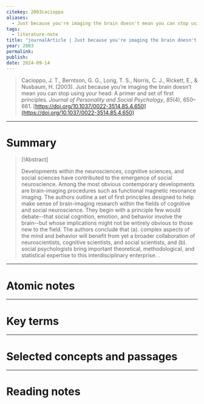 ```yaml
---
citekey: 2003cacioppo
aliases:
  - Just because you're imaging the brain doesn't mean you can stop using your head
tags:
  - literature-note
title: "journalArticle | Just because you're imaging the brain doesn't mean you can stop using your head: a primer and set of first principles"
year: 2003
permalink: 
publish:
date: 2024-09-14
---
```

> Cacioppo, J. T., Berntson, G. G., Lorig, T. S., Norris, C. J., Rickett, E., & Nusbaum, H. (2003). Just because you’re imaging the brain doesn’t mean you can stop using your head: A primer and set of first principles. _Journal of Personality and Social Psychology_, _85_(4), 650–661. [https://doi.org/10.1037/0022-3514.85.4.650](https://doi.org/10.1037/0022-3514.85.4.650)

---

# Summary

> [!Abstract]
>
> Developments within the neurosciences, cognitive sciences, and social sciences have contributed to the emergence of social neuroscience. Among the most obvious contemporary developments are brain-imaging procedures such as functional magnetic resonance imaging. The authors outline a set of first principles designed to help make sense of brain-imaging research within the fields of cognitive and social neuroscience. They begin with a principle few would debate--that social cognition, emotion, and behavior involve the brain--but whose implications might not be entirely obvious to those new to the field. The authors conclude that (a). complex aspects of the mind and behavior will benefit from yet a broader collaboration of neuroscientists, cognitive scientists, and social scientists, and (b). social psychologists bring important theoretical, methodological, and statistical expertise to this interdisciplinary enterprise.
>.


---

# Atomic notes

---

# Key terms

---

# Selected concepts and passages

---

# Reading notes

